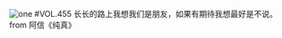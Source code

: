 ![one](http://image.wufazhuce.com/Fnut-iktEVFKMVIbD__XxROhjRCN)
#VOL.455
长长的路上我想我们是朋友，如果有期待我想最好是不说。from 阿信《纯真》